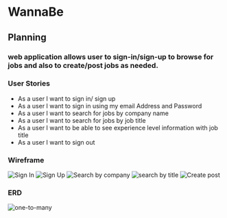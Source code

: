# WannaBe 

## Planning
### web application allows user to sign-in/sign-up to browse for jobs and also to create/post jobs as needed. 

### User Stories
- As a user I want to sign in/ sign up
- As a user I want to sign in using my email Address and Password
- As a user I want to search for jobs by company name
- As a user I want to search for jobs by job title
- As a user I want to be able to see experience level information with job title
- As a user I want to sign out

### Wireframe
![Sign In](https://user-images.githubusercontent.com/80496765/115585431-9812d880-a299-11eb-8883-24b2dc187820.png)
![Sign Up](https://user-images.githubusercontent.com/80496765/115585401-90533400-a299-11eb-92c8-6137ceac86be.png)
![Search by company](https://user-images.githubusercontent.com/80496765/115585531-b1b42000-a299-11eb-9b8b-a8d2e7b6e8e8.png)
![search by title](https://user-images.githubusercontent.com/80496765/115585546-b547a700-a299-11eb-8cee-efc553a231a7.png)
![Create post](https://user-images.githubusercontent.com/80496765/115585549-b678d400-a299-11eb-922f-48dfa292e37a.png)

### ERD
![one-to-many](https://user-images.githubusercontent.com/80496765/115587856-238d6900-a29c-11eb-9779-3ae60cc4e6a7.png)


